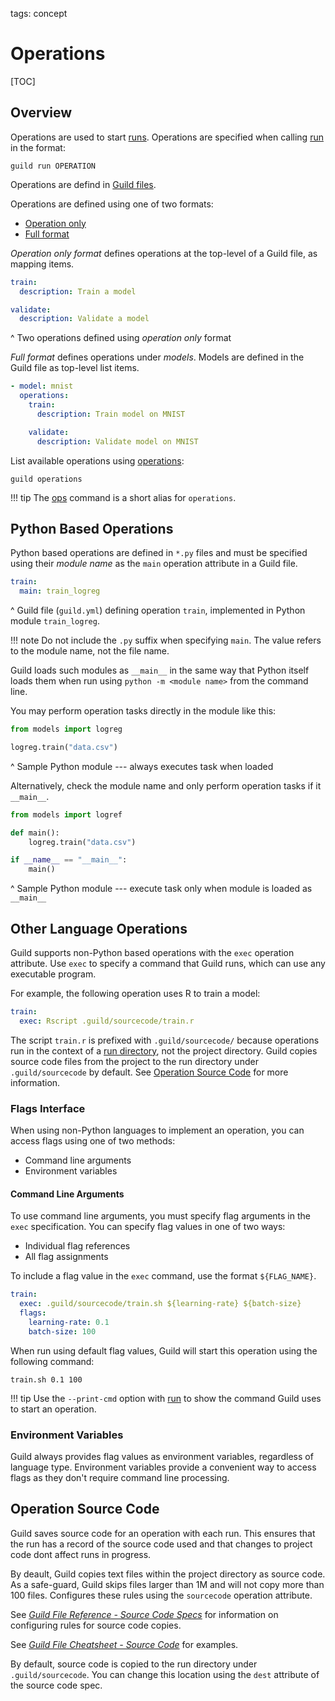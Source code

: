 tags: concept

<!-- TODO

This is a very light weight pass. Think about what's missing below.

-->

# Operations

[TOC]

## Overview

Operations are used to start [runs](term:run). Operations are
specified when calling [run](cmd:run) in the format:

``` command
guild run OPERATION
```

Operations are defind in [Guild files](term:guildfile).

Operations are defined using one of two formats:

- [Operation only](ref:operation-only-format)
- [Full format](ref:full-format)

*Operation only format* defines operations at the top-level of a Guild
file, as mapping items.

``` yaml
train:
  description: Train a model

validate:
  description: Validate a model
```

^ Two operations defined using *operation only* format

*Full format* defines operations under *models*. Models are defined in
the Guild file as top-level list items.

``` yaml
- model: mnist
  operations:
    train:
      description: Train model on MNIST

    validate:
      description: Validate model on MNIST
```

List available operations using [operations](cmd:operations):

``` command
guild operations
```

!!! tip
    The [ops](cmd:ops) command is a short alias for `operations`.

## Python Based Operations

Python based operations are defined in `*.py` files and must be
specified using their *module name* as the `main` operation attribute
in a Guild file.

``` yaml
train:
  main: train_logreg
```

^ Guild file (`guild.yml`) defining operation `train`, implemented in
Python module `train_logreg`.

!!! note
    Do not include the `.py` suffix when specifying `main`. The
    value refers to the module name, not the file name.

Guild loads such modules as `__main__` in the same way that Python
itself loads them when run using ``python -m <module name>`` from the
command line.

You may perform operation tasks directly in the module like this:

``` python
from models import logreg

logreg.train("data.csv")
```

^ Sample Python module --- always executes task when loaded

Alternatively, check the module name and only perform operation tasks
if it `__main__`.

``` python
from models import logref

def main():
    logreg.train("data.csv")

if __name__ == "__main__":
    main()
```

^ Sample Python module --- execute task only when module is loaded as
  `__main__`

## Other Language Operations

Guild supports non-Python based operations with the `exec` operation
attribute. Use `exec` to specify a command that Guild runs, which can
use any executable program.

For example, the following operation uses R to train a model:

``` yaml
train:
  exec: Rscript .guild/sourcecode/train.r
```

The script `train.r` is prefixed with ``.guild/sourcecode/`` because
operations run in the context of a [run directory](term:run-dir), not
the project directory. Guild copies source code files from the project
to the run directory under `.guild/sourcecode` by default. See
[Operation Source Code](#operation-source-code) for more information.

### Flags Interface

When using non-Python languages to implement an operation, you can
access flags using one of two methods:

- Command line arguments
- Environment variables

#### Command Line Arguments

To use command line arguments, you must specify flag arguments in the
`exec` specification. You can specify flag values in one of two ways:

- Individual flag references
- All flag assignments

To include a flag value in the `exec` command, use the format
``${FLAG_NAME}``.

``` yaml
train:
  exec: .guild/sourcecode/train.sh ${learning-rate} ${batch-size}
  flags:
    learning-rate: 0.1
    batch-size: 100
```

When run using default flag values, Guild will start this operation
using the following command:

``` command
train.sh 0.1 100
```

!!! tip
    Use the `--print-cmd` option with [run](cmd:run) to show the
    command Guild uses to start an operation.

### Environment Variables

Guild always provides flag values as environment variables, regardless
of language type. Environment variables provide a convenient way to
access flags as they don't require command line processing.

## Operation Source Code

Guild saves source code for an operation with each run. This ensures
that the run has a record of the source code used and that changes to
project code dont affect runs in progress.

By deault, Guild copies text files within the project directory as
source code. As a safe-guard, Guild skips files larger than 1M and
will not copy more than 100 files. Configures these rules using the
`sourcecode` operation attribute.

See [*Guild File Reference - Source Code
Specs*](/reference/guildfile.md#source-code-specs) for information on
configuring rules for source code copies.

See [*Guild File Cheatsheet - Source
Code*](/cheatsheets/guildfile.md#source-code) for examples.

By default, source code is copied to the run directory under
`.guild/sourcecode`. You can change this location using the `dest`
attribute of the source code spec.

